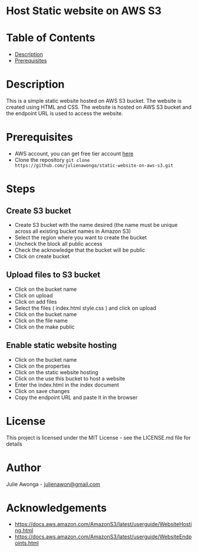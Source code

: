 # Host Static website on AWS S3
# Table of Contents
- [Description](#description)
- [Prerequisites](#prerequisites)
# Description
This is a simple static website hosted on AWS S3 bucket. The website is created using HTML and CSS. The website is hosted on AWS S3 bucket and the endpoint URL is used to access the website.
# Prerequisites
- AWS account, you can get free tier account [here](https://aws.amazon.com/free/)
- Clone the repository ``git clone https://github.com/julienawonga/static-website-on-aws-s3.git
  ``

# Steps
## Create S3 bucket
- Create S3 bucket with the name desired (the name must be unique across all existing bucket names in Amazon S3)
- Select the region where you want to create the bucket
- Uncheck the block all public access
- Check the acknowledge that the bucket will be public
- Click on create bucket
## Upload files to S3 bucket
- Click on the bucket name
- Click on upload
- Click on add files
- Select the files ( index.html style.css ) and click on upload
- Click on the bucket name
- Click on the file name
- Click on the make public

## Enable static website hosting
- Click on the bucket name
- Click on the properties
- Click on the static website hosting
- Click on the use this bucket to host a website
- Enter the index.html in the index document
- Click on save changes
- Copy the endpoint URL and paste it in the browser

# License
This project is licensed under the MIT License - see the LICENSE.md file for details

# Author
Julie Awonga - julienawon@gmail.com

# Acknowledgements
- https://docs.aws.amazon.com/AmazonS3/latest/userguide/WebsiteHosting.html
- https://docs.aws.amazon.com/AmazonS3/latest/userguide/WebsiteEndpoints.html
